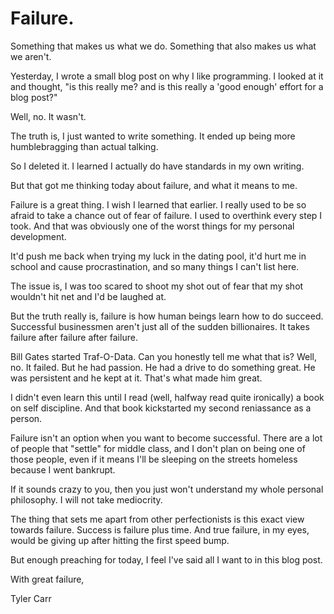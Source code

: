 # Failure. 

Something that makes us what we do. Something that also makes us what we aren't.

Yesterday, I wrote a small blog post on why I like programming. I looked at it and thought, "is this really me? and is this really a 'good enough' effort for a blog post?"

Well, no. It wasn't.

The truth is, I just wanted to write something. It ended up being more humblebragging than actual talking. 

So I deleted it. I learned I actually do have standards in my own writing. 

But that got me thinking today about failure, and what it means to me.

Failure is a great thing. I wish I learned that earlier. I really used to be so afraid to take a chance out of fear of failure. I used to overthink every step I took. And that was obviously one of the worst things for my personal development.

It'd push me back when trying my luck in the dating pool, it'd hurt me in school and cause procrastination, and so many things I can't list here.

The issue is, I was too scared to shoot my shot out of fear that my shot wouldn't hit net and I'd be laughed at.

But the truth really is, failure is how human beings learn how to do succeed. Successful businessmen aren't just all of the sudden billionaires. It takes failure after failure after failure.

Bill Gates started Traf-O-Data. Can you honestly tell me what that is? Well, no. It failed. But he had passion. He had a drive to do something great. He was persistent and he kept at it. That's what made him great.

I didn't even learn this until I read (well, halfway read quite ironically) a book on self discipline. And that book kickstarted my second reniassance as a person.

Failure isn't an option when you want to become successful. There are a lot of people that "settle" for middle class, and I don't plan on being one of those people, even if it means I'll be sleeping on the streets homeless because I went bankrupt.

If it sounds crazy to you, then you just won't understand my whole personal philosophy. I will not take mediocrity. 

The thing that sets me apart from other perfectionists is this exact view towards failure. Success is failure plus time. And true failure, in my eyes, would be giving up after hitting the first speed bump.

But enough preaching for today, I feel I've said all I want to in this blog post.

With great failure,

Tyler Carr

